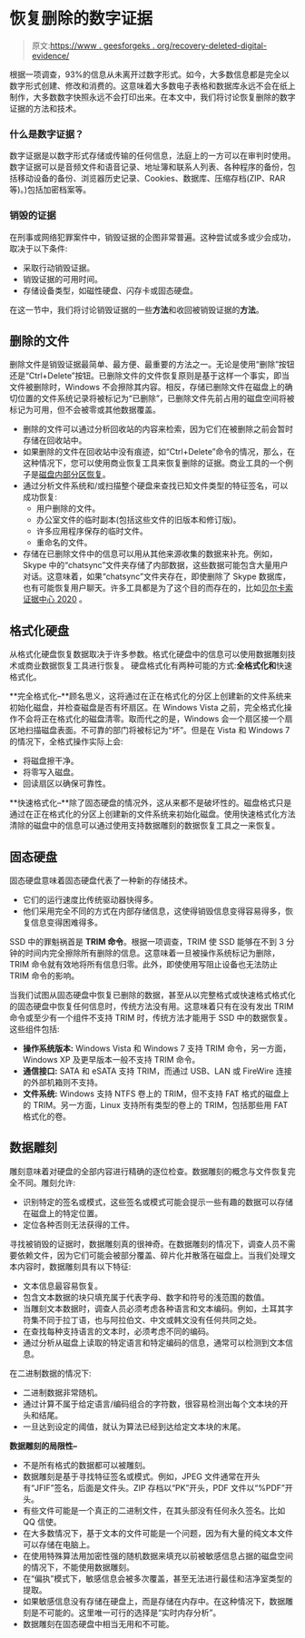 # 恢复删除的数字证据

> 原文:[https://www . geesforgeks . org/recovery-deleted-digital-evidence/](https://www.geeksforgeeks.org/recovering-deleted-digital-evidence/)

根据一项调查，93%的信息从未离开过数字形式。如今，大多数信息都是完全以数字形式创建、修改和消费的。这意味着大多数电子表格和数据库永远不会在纸上制作，大多数数字快照永远不会打印出来。在本文中，我们将讨论恢复删除的数字证据的方法和技术。

### 什么是数字证据？

数字证据是以数字形式存储或传输的任何信息，法庭上的一方可以在审判时使用。数字证据可以是音频文件和语音记录、地址簿和联系人列表、各种程序的备份，包括移动设备的备份、浏览器历史记录、Cookies、数据库、压缩存档(ZIP、RAR 等)。)包括加密档案等。

### 销毁的证据

在刑事或网络犯罪案件中，销毁证据的企图非常普遍。这种尝试或多或少会成功，取决于以下条件:

*   采取行动销毁证据。
*   销毁证据的可用时间。
*   存储设备类型，如磁性硬盘、闪存卡或固态硬盘。

在这一节中，我们将讨论销毁证据的一些**方法**和收回被销毁证据的**方法**。

## 删除的文件

删除文件是销毁证据最简单、最方便、最重要的方法之一。无论是使用“删除”按钮还是“Ctrl+Delete”按钮。已删除文件的文件恢复原则是基于这样一个事实，即当文件被删除时，Windows 不会擦除其内容。相反，存储已删除文件在磁盘上的确切位置的文件系统记录将被标记为“已删除”，已删除文件先前占用的磁盘空间将被标记为可用，但不会被零或其他数据覆盖。

*   删除的文件可以通过分析回收站的内容来检索，因为它们在被删除之前会暂时存储在回收站中。
*   如果删除的文件在回收站中没有痕迹，如“Ctrl+Delete”命令的情况，那么，在这种情况下，您可以使用商业恢复工具来恢复删除的证据。商业工具的一个例子是[磁盘内部分区恢复](https://www.diskinternals.com/)。
*   通过分析文件系统和/或扫描整个硬盘来查找已知文件类型的特征签名，可以成功恢复:
    *   用户删除的文件。
    *   办公室文件的临时副本(包括这些文件的旧版本和修订版)。
    *   许多应用程序保存的临时文件。
    *   重命名的文件。
*   存储在已删除文件中的信息可以用从其他来源收集的数据来补充。例如，Skype 中的“chatsync”文件夹存储了内部数据，这些数据可能包含大量用户对话。这意味着，如果“chatsync”文件夹存在，即使删除了 Skype 数据库，也有可能恢复用户聊天。许多工具都是为了这个目的而存在的，比如[贝尔卡索证据中心 2020](https://belkasoft.com/ec) 。

## 格式化硬盘

从格式化硬盘恢复数据取决于许多参数。格式化硬盘中的信息可以使用数据雕刻技术或商业数据恢复工具进行恢复。
硬盘格式化有两种可能的方式:**全格式化和**快速格式化。

**完全格式化–**顾名思义，这将通过在正在格式化的分区上创建新的文件系统来初始化磁盘，并检查磁盘是否有坏扇区。在 Windows Vista 之前，完全格式化操作不会将正在格式化的磁盘清零。取而代之的是，Windows 会一个扇区接一个扇区地扫描磁盘表面。不可靠的部门将被标记为“坏”。但是在 Vista 和 Windows 7 的情况下，全格式操作实际上会:

*   将磁盘擦干净。
*   将零写入磁盘。
*   回读扇区以确保可靠性。

**快速格式化–**除了固态硬盘的情况外，这从来都不是破坏性的。磁盘格式只是通过在正在格式化的分区上创建新的文件系统来初始化磁盘。使用快速格式化方法清除的磁盘中的信息可以通过使用支持数据雕刻的数据恢复工具之一来恢复。

## 固态硬盘

固态硬盘意味着固态硬盘代表了一种新的存储技术。

*   它们的运行速度比传统驱动器快得多。
*   他们采用完全不同的方式在内部存储信息，这使得销毁信息变得容易得多，恢复信息变得困难得多。

SSD 中的罪魁祸首是 **TRIM 命令**。根据一项调查，TRIM 使 SSD 能够在不到 3 分钟的时间内完全擦除所有删除的信息。这意味着一旦被操作系统标记为删除，TRIM 命令就有效地将所有信息归零。此外，即使使用写阻止设备也无法防止 TRIM 命令的影响。

当我们试图从固态硬盘中恢复已删除的数据，甚至从以完整格式或快速格式格式化的固态硬盘中恢复任何信息时，传统方法没有用。这意味着只有在没有发出 TRIM 命令或至少有一个组件不支持 TRIM 时，传统方法才能用于 SSD 中的数据恢复。这些组件包括:

*   **操作系统版本:** Windows Vista 和 Windows 7 支持 TRIM 命令，另一方面，Windows XP 及更早版本一般不支持 TRIM 命令。
*   **通信接口:** SATA 和 eSATA 支持 TRIM，而通过 USB、LAN 或 FireWire 连接的外部机箱则不支持。
*   **文件系统:** Windows 支持 NTFS 卷上的 TRIM，但不支持 FAT 格式的磁盘上的 TRIM。另一方面，Linux 支持所有类型的卷上的 TRIM，包括那些用 FAT 格式化的卷。

## 数据雕刻

雕刻意味着对硬盘的全部内容进行精确的逐位检查。数据雕刻的概念与文件恢复完全不同。雕刻允许:

*   识别特定的签名或模式，这些签名或模式可能会提示一些有趣的数据可以存储在磁盘上的特定位置。
*   定位各种否则无法获得的工件。

寻找被销毁的证据时，数据雕刻真的很神奇。在数据雕刻的情况下，调查人员不需要依赖文件，因为它们可能会被部分覆盖、碎片化并散落在磁盘上。当我们处理文本内容时，数据雕刻具有以下特征:

*   文本信息最容易恢复。
*   包含文本数据的块只填充属于代表字母、数字和符号的浅范围的数值。
*   当雕刻文本数据时，调查人员必须考虑各种语言和文本编码。例如，土耳其字符集不同于拉丁语，也与阿拉伯文、中文或韩文没有任何共同之处。
*   在查找每种支持语言的文本时，必须考虑不同的编码。
*   通过分析从磁盘上读取的特定语言和特定编码的信息，通常可以检测到文本信息。

在二进制数据的情况下:

*   二进制数据非常随机。
*   通过计算不属于给定语言/编码组合的字符数，很容易检测出每个文本块的开头和结尾。
*   一旦达到设定的阈值，就认为算法已经到达给定文本块的末尾。

**数据雕刻的局限性–**

*   不是所有格式的数据都可以被雕刻。
*   数据雕刻是基于寻找特征签名或模式。例如，JPEG 文件通常在开头有“JFIF”签名，后面是文件头。ZIP 存档以“PK”开头，PDF 文件以“%PDF”开头。
*   有些文件可能是一个真正的二进制文件，在其头部没有任何永久签名。比如 QQ 信使。
*   在大多数情况下，基于文本的文件可能是一个问题，因为有大量的纯文本文件可以存储在电脑上。
*   在使用特殊算法用加密性强的随机数据来填充以前被敏感信息占据的磁盘空间的情况下，不能使用数据雕刻。
*   在“偏执”模式下，敏感信息会被多次覆盖，甚至无法进行最佳和洁净室类型的提取。
*   如果敏感信息没有存储在硬盘上，而是存储在内存中。在这种情况下，数据雕刻是不可能的。这里唯一可行的选择是“实时内存分析”。
*   数据雕刻在固态硬盘中相当无用和不可能。